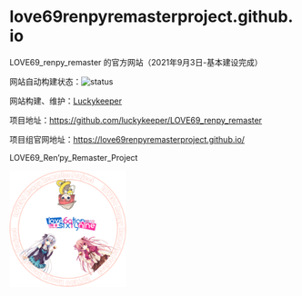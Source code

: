 # love69renpyremasterproject.github.io
LOVE69_renpy_remaster 的官方网站（2021年9月3日-基本建设完成）

网站自动构建状态：![status](https://app.travis-ci.com/love69renpyremasterproject/love69renpyremasterproject.github.io.svg?branch=main&status=passed)

网站构建、维护：[Luckykeeper](https://github.com/luckykeeper)

项目地址：https://github.com/luckykeeper/LOVE69_renpy_remaster

项目组官网地址：https://love69renpyremasterproject.github.io/

LOVE69_Ren’py_Remaster_Project

<img src="source\img\logo\love69renpyremasterproject.png" alt="love69renpyremasterproject" style="zoom:20%;" />
